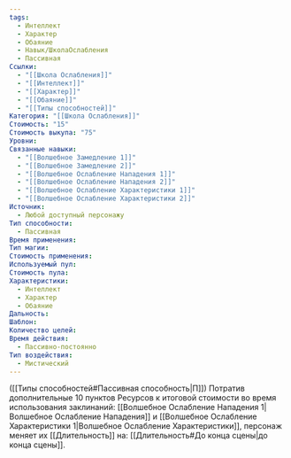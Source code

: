 ```yaml
---
tags:
  - Интеллект
  - Характер
  - Обаяние
  - Навык/ШколаОслабления
  - Пассивная
Ссылки:
  - "[[Школа Ослабления]]"
  - "[[Интеллект]]"
  - "[[Характер]]"
  - "[[Обаяние]]"
  - "[[Типы способностей]]"
Категория: "[[Школа Ослабления]]"
Стоимость: "15"
Стоимость выкупа: "75"
Уровни: 
Связанные навыки:
  - "[[Волшебное Замедление 1]]"
  - "[[Волшебное Замедление 2]]"
  - "[[Волшебное Ослабление Нападения 1]]"
  - "[[Волшебное Ослабление Нападения 2]]"
  - "[[Волшебное Ослабление Характеристики 1]]"
  - "[[Волшебное Ослабление Характеристики 2]]"
Источник:
  - Любой доступный персонажу
Тип способности:
  - Пассивная
Время применения: 
Тип магии: 
Стоимость применения: 
Используемый пул: 
Стоимость пула: 
Характеристики:
  - Интеллект
  - Характер
  - Обаяние
Дальность: 
Шаблон: 
Количество целей: 
Время действия:
  - Пассивно-постоянно
Тип воздействия:
  - Мистический
---
```

([[Типы способностей#Пассивная способность|П]]) Потратив дополнительные 10 пунктов Ресурсов к итоговой стоимости во время использования заклинаний: [[Волшебное Ослабление Нападения 1|Волшебное Ослабление Нападения]] и [[Волшебное Ослабление Характеристики 1|Волшебное Ослабление Характеристики]], персонаж меняет их [[Длительность]] на: [[Длительность#До конца сцены|до конца сцены]]. 